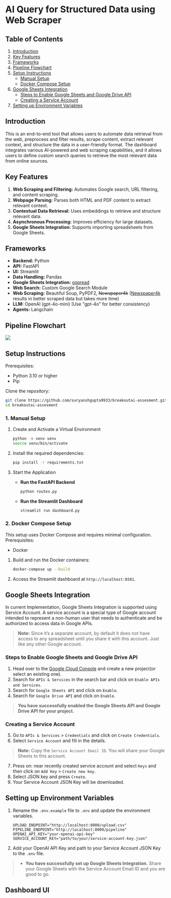# AI Query for Structured Data using Web Scraper

## Table of Contents
1. [Introduction](#introduction)
2. [Key Features](#key-features)
3. [Frameworks](#frameworks)
4. [Pipeline Flowchart](#pipeline-flowchart)
5. [Setup Instructions](#setup-instructions)
    - [Manual Setup](#1-manual-setup)
    - [Docker Compose Setup](#2-docker-compose-setup)
6. [Google Sheets Integration](#google-sheets-integration)
    - [Steps to Enable Google Sheets and Google Drive API](#steps-to-enable-google-sheets-and-google-drive-api)
    - [Creating a Service Account](#creating-a-service-account)
7. [Setting up Environment Variables](#setting-up-environment-variables)

## Introduction
This is an end-to-end tool that allows users to automate data retrieval from the web, preprocess and filter results, scrape content, extract relevant context, and structure the data in a user-friendly format. The dashboard integrates various AI-powered and web scraping capabilities, and it allows users to define custom search queries to retrieve the most relevant data from online sources.

## Key Features
1. **Web Scraping and Filtering:** Automates Google search, URL filtering, and content scraping.
2. **Webpage Parsing:** Parses both HTML and PDF content to extract relevant context.
3. **Contextual Data Retrieval:** Uses embeddings to retrieve and structure relevant data.
4. **Asynchronous Processing:** Improves efficiency for large datasets.
5. **Google Sheets Integration:** Supports importing spreadsheets from Google Sheets.

## Frameworks
- **Backend:** Python
- **API:** FastAPI
- **UI:** Streamlit
- **Data Handling:** Pandas
- **Google Sheets Integration:** [gspread](https://pypi.org/project/gspread/)
- **Web Search:** Custom Google Search Module
- **Web Scraping:** Beautiful Soup, PyPDF2, ~~Newspaper4k~~ ([Newspaper4k](https://github.com/AndyTheFactory/newspaper4k) results in better scraped data but takes more time)
- **LLM:** OpenAI (gpt-4o-mini) (Use "gpt-4o" for better consistency)
- **Agents:** Langchain

## Pipeline Flowchart
[![](https://app.eraser.io/workspace/ppoyn1JCW4ovoj4aMwC8/preview?elements=ljSFRrRDGOUB2yuJRALU0g&type=embed)](https://app.eraser.io/workspace/ppoyn1JCW4ovoj4aMwC8?elements=ljSFRrRDGOUB2yuJRALU0g)

## Setup Instructions
Prerequisites:
- Python 3.10 or higher
- Pip

Clone the repository:
```bash
git clone https://github.com/suryanshgupta9933/breakoutai-assesment.git
cd breakoutai-assesment
```

### 1. Manual Setup

1. Create and Activate a Virtual Environment
    ```bash
    python -m venv venv
    source venv/bin/activate
    ```

2. Install the required dependencies:
    ```bash
    pip install -r requirements.txt
    ```

3. Start the Application
    - **Run the FastAPI Backend**
        ```bash
        python routes.py
        ```
    - **Run the Streamlit Dashboard**
        ```bash
        streamlit run dashboard.py
        ```

### 2. Docker Compose Setup

This setup uses Docker Compose and requires minimal configuration.
Prerequisites:
- Docker

1. Build and run the Docker containers:
    ```bash
    docker-compose up --build
    ```

2. Access the Streamlit dashboard at `http://localhost:8501`.

## Google Sheets Integration
In current Implementation, Google Sheets Integration is supported using Service Account.
A service account is a special type of Google account intended to represent a non-human user that needs to authenticate and be authorized to access data in Google APIs.

> **Note:** Since it’s a separate account, by default it does not have access to any spreadsheet until you share it with this account. Just like any other Google account.

### Steps to Enable Google Sheets and Google Drive API
1. Head over to the [Google Cloud Console](https://console.cloud.google.com/) and create a new project(or select an existing one).
2. Search for `APIs & Services` in the search bar and click on `Enable APIs and Services`.
3. Search for `Google Sheets API` and click on `Enable`.
4. Search for `Google Drive API` and click on `Enable`.

> **You have successfully enabled the Google Sheets API and Google Drive API for your project.**

### Creating a Service Account

5. Go to `APIs & Services` > `Credentials` and click on `Create Credentials`.
6. Select `Service Account` and fill in the details.

> **Note:** Copy the `Service Account Email ID`. You will share your Google Sheets to this account.

7. Press on: near recently created service account and select `Keys` and then click on `Add Key` > `Create new key`.
8. Select JSON key and press `Create`.
9. Your Service Account JSON Key will be downloaded.

## Setting up Environment Variables
1. Rename the `.env.example` file to `.env` and update the environment variables.
    ```plaintext
    UPLOAD_ENDPOINT="http://localhost:8000/upload-csv"
    PIPELINE_ENDPOINT="http://localhost:8000/pipeline"
    OPENAI_API_KEY="your-openai-api-key"
    SERVICE_ACCOUNT_KEY="path/to/your/service-account-key.json"
    ```
2. Add your OpenAI API Key and path to your Service Account JSON Key to the `.env` file.

> - **You have successfully set up Google Sheets Integration.**
Share your Google Sheets with the Service Account Email ID and you are good to go.

## Dashboard UI

